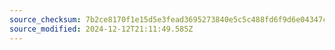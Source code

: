 ```yaml
---
source_checksum: 7b2ce8170f1e15d5e3fead3695273840e5c5c488fd6f9d6e04347cd8df6dae8d
source_modified: 2024-12-12T21:11:49.585Z
---
```



